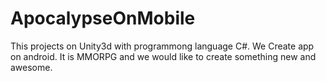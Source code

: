 # ApocalypseOnMobile
This projects on Unity3d with programmong language C#. We Create app on android. It is MMORPG and we would like to create something new and awesome.
